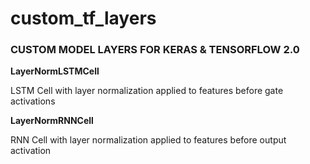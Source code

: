 # custom_tf_layers

### CUSTOM MODEL LAYERS FOR KERAS & TENSORFLOW 2.0

**LayerNormLSTMCell**

LSTM Cell with layer normalization applied to features before gate activations

**LayerNormRNNCell**

RNN Cell with layer normalization applied to features before output activation
